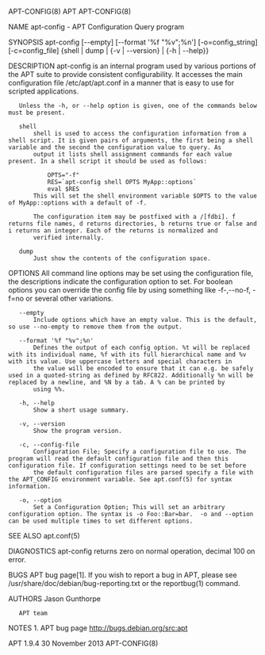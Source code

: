 APT-CONFIG(8)                                                                                        APT                                                                                        APT-CONFIG(8)

NAME
       apt-config - APT Configuration Query program

SYNOPSIS
       apt-config [--empty] [--format '%f "%v";%n'] [-o=config_string] [-c=config_file] {shell | dump | {-v | --version} | {-h | --help}}

DESCRIPTION
       apt-config is an internal program used by various portions of the APT suite to provide consistent configurability. It accesses the main configuration file /etc/apt/apt.conf in a manner that is easy
       to use for scripted applications.

       Unless the -h, or --help option is given, one of the commands below must be present.

       shell
           shell is used to access the configuration information from a shell script. It is given pairs of arguments, the first being a shell variable and the second the configuration value to query. As
           output it lists shell assignment commands for each value present. In a shell script it should be used as follows:

               OPTS="-f"
               RES=`apt-config shell OPTS MyApp::options`
               eval $RES
           This will set the shell environment variable $OPTS to the value of MyApp::options with a default of -f.

           The configuration item may be postfixed with a /[fdbi]. f returns file names, d returns directories, b returns true or false and i returns an integer. Each of the returns is normalized and
           verified internally.

       dump
           Just show the contents of the configuration space.

OPTIONS
       All command line options may be set using the configuration file, the descriptions indicate the configuration option to set. For boolean options you can override the config file by using something
       like -f-,--no-f, -f=no or several other variations.

       --empty
           Include options which have an empty value. This is the default, so use --no-empty to remove them from the output.

       --format '%f "%v";%n'
           Defines the output of each config option. %t will be replaced with its individual name, %f with its full hierarchical name and %v with its value. Use uppercase letters and special characters in
           the value will be encoded to ensure that it can e.g. be safely used in a quoted-string as defined by RFC822. Additionally %n will be replaced by a newline, and %N by a tab. A % can be printed by
           using %%.

       -h, --help
           Show a short usage summary.

       -v, --version
           Show the program version.

       -c, --config-file
           Configuration File; Specify a configuration file to use. The program will read the default configuration file and then this configuration file. If configuration settings need to be set before
           the default configuration files are parsed specify a file with the APT_CONFIG environment variable. See apt.conf(5) for syntax information.

       -o, --option
           Set a Configuration Option; This will set an arbitrary configuration option. The syntax is -o Foo::Bar=bar.  -o and --option can be used multiple times to set different options.

SEE ALSO
       apt.conf(5)

DIAGNOSTICS
       apt-config returns zero on normal operation, decimal 100 on error.

BUGS
       APT bug page[1]. If you wish to report a bug in APT, please see /usr/share/doc/debian/bug-reporting.txt or the reportbug(1) command.

AUTHORS
       Jason Gunthorpe

       APT team

NOTES
        1. APT bug page
           http://bugs.debian.org/src:apt

APT 1.9.4                                                                                      30 November 2013                                                                                 APT-CONFIG(8)
